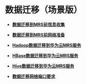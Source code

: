 # 数据迁移（场景版）<a name="mrs_01_0608"></a>

-   **[数据迁移到MRS前信息收集](数据迁移到MRS前信息收集.md)**  

-   **[数据迁移到MRS前网络准备](数据迁移到MRS前网络准备.md)**  

-   **[Hadoop数据迁移到华为云MRS服务](Hadoop数据迁移到华为云MRS服务.md)**  

-   **[HBase数据迁移到华为云MRS服务](HBase数据迁移到华为云MRS服务.md)**  

-   **[Hive数据迁移到华为云MRS服务](Hive数据迁移到华为云MRS服务.md)**  

-   **[数据迁移网络端口要求](数据迁移网络端口要求.md)**  


